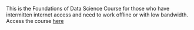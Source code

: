 This is the Foundations of Data Science Course for those who have intermitten internet access and need to work offline or with low bandwidth. Access the course [here](https://code4startup.com/projects/hero-learn-ruby-on-rails-and-wistia-apis-by-cloning-code4startup-version-newbies)
